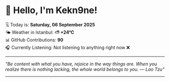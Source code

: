 # 👋 Hello, I'm Kekn9ne!

🗓️ Today is: **Saturday, 06 September 2025**  
🌤️ Weather in Istanbul: **⛅️  +24°C**  
📊 GitHub Contributions: **90**  
🎧 Currently Listening: Not listening to anything right now ❌

---

_"Be content with what you have, rejoice in the way things are. When you realize there is nothing lacking, the whole world belongs to you. — *Lao Tzu*"_

---
